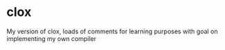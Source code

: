 # clox

My version of clox, loads of comments for learning purposes with goal on implementing my own compiler